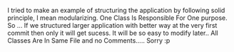 I tried to make an example of structuring the application by following solid principle, I mean modularizing. One Class Is Responsible For One purpose. So ... If we structured larger application with better way at the very first commit then only it will get sucess. It will be so easy to modify later.. All Classes Are In Same File and no Comments..... Sorry :p 